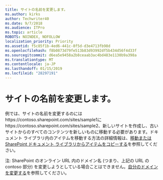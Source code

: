 ```yaml
---
title: サイトの名前を変更します。
ms.author: kirks
author: Techwriter40
ms.date: 9/7/2018
ms.audience: ITPro
ms.topic: article
ROBOTS: NOINDEX, NOFOLLOW
localization_priority: Priority
ms.assetid: f5c85f1b-4ed6-441c-8f5d-d3e4713fb98d
ms.openlocfilehash: f8b0873d79fe513b83d93992df5b434d56f4d33f
ms.sourcegitcommit: d6ea5e9458a2b8ceaab3ac4bd483e1130b9a398a
ms.translationtype: MT
ms.contentlocale: ja-JP
ms.lasthandoff: 01/15/2019
ms.locfileid: "28297191"
---
```

# <a name="rename-a-site"></a>サイトの名前を変更します。

例では、サイトの名前を変更するのにはhttps://contoso.sharepoint.com/sites/sample1にhttps://contoso.sharepoint.com/sites/sample2、新しいサイトを作成し、古いサイトからのすべてのコンテンツを新しいものに移動する必要があります。ドキュメント ライブラリ内のアイテムを移動する方法の詳細情報は、[移動または SharePoint ドキュメント ライブラリからアイテムをコピーする](https://go.microsoft.com/fwlink/?Linkid=2018691)を参照してください。
  
注: SharePoint のオンライン URL 内のドメイン名 (つまり、上記の URL の contoso 部分) を変更しようとしている場合ことはできません。[自分のドメインを変更する](https://go.microsoft.com/fwlink/?Linkid=2018696)を参照してください。
  

